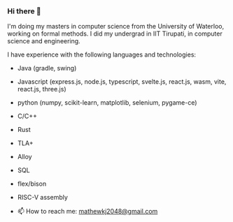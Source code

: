 ### Hi there 👋

I'm doing my masters in computer science from the University of Waterloo, working on formal methods. I did my undergrad in IIT Tirupati, in computer science and engineering.

I have experience with the following languages and technologies:

- Java (gradle, swing)
- Javascript (express.js, node.js, typescript, svelte.js, react.js, wasm, vite, react.js, three.js)
- python (numpy, scikit-learn, matplotlib, selenium, pygame-ce)
- C/C++
- Rust
- TLA+
- Alloy
- SQL
- flex/bison
- RISC-V assembly



- 📫 How to reach me: mathewkj2048@gmail.com

<!--
**MathewKJ2048/MathewKJ2048** is a ✨ _special_ ✨ repository because its `README.md` (this file) appears on your GitHub profile.

Here are some ideas to get you started:

- 🔭 I’m currently working on ...
- 🌱 I’m currently learning ...
- 👯 I’m looking to collaborate on ...
- 🤔 I’m looking for help with ...
- 💬 Ask me about ...
- 📫 How to reach me: ...
- 😄 Pronouns: ...
- ⚡ Fun fact: ...
-->
